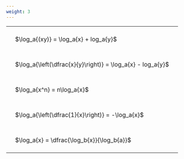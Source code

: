 ```yaml
---
weight: 3
---
```


<style type="text/css">
#T_810b6 th.col_heading {
  text-align: left;
  font-size: 1em;
}
#T_810b6 td {
  text-align: left;
  font-size: 1em;
  padding: 1.5em;
}
</style>
<table id="T_810b6">
  <thead>
  </thead>
  <tbody>
    <tr>
      <td id="T_810b6_row0_col0" class="data row0 col0" >$\log_a{(xy)} = \log_a{x} + log_a{y}$</td>
    </tr>
    <tr>
      <td id="T_810b6_row1_col0" class="data row1 col0" >$\log_a{\left(\dfrac{x}{y}\right)} = \log_a{x} - log_a{y}$</td>
    </tr>
    <tr>
      <td id="T_810b6_row2_col0" class="data row2 col0" >$\log_a{x^n} = n\log_a{x}$</td>
    </tr>
    <tr>
      <td id="T_810b6_row3_col0" class="data row3 col0" >$\log_a{\left(\dfrac{1}{x}\right)} = -\log_a{x}$</td>
    </tr>
    <tr>
      <td id="T_810b6_row4_col0" class="data row4 col0" >$\log_a{x} = \dfrac{\log_b{x}}{\log_b{a}}$</td>
    </tr>
  </tbody>
</table>
